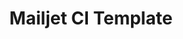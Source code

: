 ---
title: "Mailjet CI Template"
description: "Template to kickstart sending emails through Mailjet."
link: https://github.com/lennartzellmer/mailjet-deployment-template
readable_url: github.com
---
